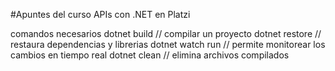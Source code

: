 #Apuntes del curso APIs con .NET en Platzi

comandos necesarios
dotnet build // compilar un proyecto
dotnet restore // restaura dependencias y librerias
dotnet watch run // permite monitorear los cambios en tiempo real
dotnet clean // elimina archivos compilados